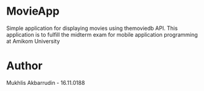 # MovieApp
Simple application for displaying movies using themoviedb API. This application is to fulfill the midterm exam for mobile application programming at Amikom University

# Author
Mukhlis Akbarrudin - 16.11.0188


